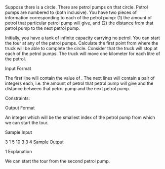 Suppose there is a circle. There are  petrol pumps on that circle. Petrol pumps are numbered  to  (both inclusive). You have two pieces of information corresponding to each of the petrol pump: (1) the amount of petrol that particular petrol pump will give, and (2) the distance from that petrol pump to the next petrol pump.

Initially, you have a tank of infinite capacity carrying no petrol. You can start the tour at any of the petrol pumps. Calculate the first point from where the truck will be able to complete the circle. Consider that the truck will stop at each of the petrol pumps. The truck will move one kilometer for each litre of the petrol.

Input Format

The first line will contain the value of .
The next  lines will contain a pair of integers each, i.e. the amount of petrol that petrol pump will give and the distance between that petrol pump and the next petrol pump.

Constraints:


Output Format

An integer which will be the smallest index of the petrol pump from which we can start the tour.

Sample Input

3
1 5
10 3
3 4
Sample Output

1
Explanation

We can start the tour from the second petrol pump.
